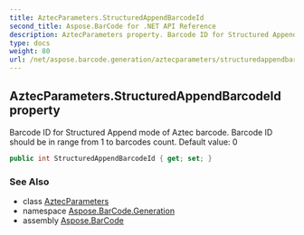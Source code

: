 ```yaml
---
title: AztecParameters.StructuredAppendBarcodeId
second_title: Aspose.BarCode for .NET API Reference
description: AztecParameters property. Barcode ID for Structured Append mode of Aztec barcode. Barcode ID should be in range from 1 to barcodes count. Default value 0
type: docs
weight: 80
url: /net/aspose.barcode.generation/aztecparameters/structuredappendbarcodeid/
---
```

## AztecParameters.StructuredAppendBarcodeId property

Barcode ID for Structured Append mode of Aztec barcode. Barcode ID should be in range from 1 to barcodes count. Default value: 0

```csharp
public int StructuredAppendBarcodeId { get; set; }
```

### See Also

* class [AztecParameters](../)
* namespace [Aspose.BarCode.Generation](../../../aspose.barcode.generation/)
* assembly [Aspose.BarCode](../../../)


